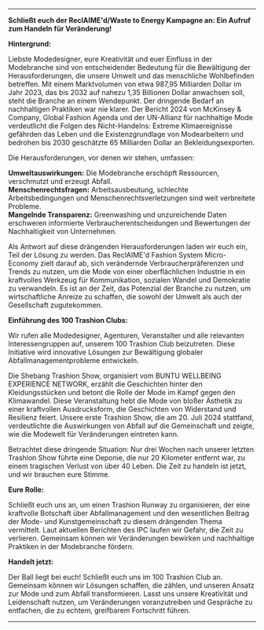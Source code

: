 ---

**Schließt euch der ReclAIME'd/Waste to Energy Kampagne an: Ein Aufruf zum Handeln für Veränderung!**

**Hintergrund:**

Liebste Modedesigner, eure Kreativität und euer Einfluss in der Modebranche sind von entscheidender Bedeutung für die Bewältigung der Herausforderungen, die unsere Umwelt und das menschliche Wohlbefinden betreffen. Mit einem Marktvolumen von etwa 987,95 Milliarden Dollar im Jahr 2023, das bis 2032 auf nahezu 1,35 Billionen Dollar anwachsen soll, steht die Branche an einem Wendepunkt. Der dringende Bedarf an nachhaltigen Praktiken war nie klarer. Der Bericht 2024 von McKinsey & Company, Global Fashion Agenda und der UN-Allianz für nachhaltige Mode verdeutlicht die Folgen des Nicht-Handelns: Extreme Klimaereignisse gefährden das Leben und die Existenzgrundlage von Modearbeitern und bedrohen bis 2030 geschätzte 65 Milliarden Dollar an Bekleidungsexporten.

Die Herausforderungen, vor denen wir stehen, umfassen:

**Umweltauswirkungen:** Die Modebranche erschöpft Ressourcen, verschmutzt und erzeugt Abfall.  
**Menschenrechtsfragen:** Arbeitsausbeutung, schlechte Arbeitsbedingungen und Menschenrechtsverletzungen sind weit verbreitete Probleme.  
**Mangelnde Transparenz:** Greenwashing und unzureichende Daten erschweren informierte Verbraucherentscheidungen und Bewertungen der Nachhaltigkeit von Unternehmen.  

Als Antwort auf diese drängenden Herausforderungen laden wir euch ein, Teil der Lösung zu werden. Das ReclAIME'd Fashion System Micro-Economy zielt darauf ab, sich verändernde Verbraucherpräferenzen und Trends zu nutzen, um die Mode von einer oberflächlichen Industrie in ein kraftvolles Werkzeug für Kommunikation, sozialen Wandel und Demokratie zu verwandeln. Es ist an der Zeit, das Potenzial der Branche zu nutzen, um wirtschaftliche Anreize zu schaffen, die sowohl der Umwelt als auch der Gesellschaft zugutekommen.

**Einführung des 100 Trashion Clubs:**

Wir rufen alle Modedesigner, Agenturen, Veranstalter und alle relevanten Interessengruppen auf, unserem 100 Trashion Club beizutreten. Diese Initiative wird innovative Lösungen zur Bewältigung globaler Abfallmanagementprobleme entwickeln. 

Die Shebang Trashion Show, organisiert vom BUNTU WELLBEING EXPERIENCE NETWORK, erzählt die Geschichten hinter den Kleidungsstücken und betont die Rolle der Mode im Kampf gegen den Klimawandel. Diese Veranstaltung hebt die Mode von bloßer Ästhetik zu einer kraftvollen Ausdrucksform, die Geschichten von Widerstand und Resilienz feiert. Unsere erste Trashion Show, die am 20. Juli 2024 stattfand, verdeutlichte die Auswirkungen von Abfall auf die Gemeinschaft und zeigte, wie die Modewelt für Veränderungen eintreten kann.

Betrachtet diese dringende Situation: Nur drei Wochen nach unserer letzten Trashion Show führte eine Deponie, die nur 20 Kilometer entfernt war, zu einem tragischen Verlust von über 40 Leben. Die Zeit zu handeln ist jetzt, und wir brauchen eure Stimme. 

**Eure Rolle:**

Schließt euch uns an, um einen Trashion Runway zu organisieren, der eine kraftvolle Botschaft über Abfallmanagement und den wesentlichen Beitrag der Mode- und Kunstgemeinschaft zu diesem drängenden Thema vermittelt. Laut aktuellen Berichten des IPC laufen wir Gefahr, die Zeit zu verlieren. Gemeinsam können wir Veränderungen bewirken und nachhaltige Praktiken in der Modebranche fördern.

**Handelt jetzt:**

Der Ball liegt bei euch! Schließt euch uns im 100 Trashion Club an. Gemeinsam können wir Lösungen schaffen, die zählen, und unseren Ansatz zur Mode und zum Abfall transformieren. Lasst uns unsere Kreativität und Leidenschaft nutzen, um Veränderungen voranzutreiben und Gespräche zu entfachen, die zu echtem, greifbarem Fortschritt führen.

---